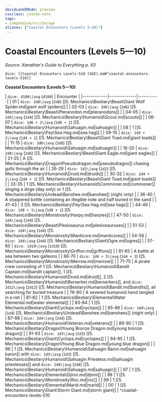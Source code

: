 ```yaml
---
obsidianUIMode: preview
cssclass: json5e-note
tags:
- compendium/src/5e/xge
aliases: ["Coastal Encounters (Levels 5—10)"]
---
```

# Coastal Encounters (Levels 5—10)
*Source: Xanathar's Guide to Everything p. 93* 

`dice: [[Coastal Encounters Levels-510 (XGE).md#^coastal-encounters-levels-510]]`

**Coastal Encounters (Levels 5—10)**

| `dice: d100\|avg` (`d100`) | Encounter |
|-------------|--------------|-----------|
| 01 | `dice: 2d8\|avg` (`2d8`) [[5. Mechanics\Bestiary\Beast\Giant Wolf Spider.md|giant wolf spiders]] |
| 02-03 | `dice: 3d6\|avg` (`3d6`) [[5. Mechanics\Bestiary\Beast\Pteranodon.md|pteranodons]] |
| 04-05 | `dice: 2d4\|avg` (`2d4`) [[5. Mechanics\Bestiary\Humanoid\Scout.md|scouts]] |
| 06-07 | `dice: 1d6 + 2\|avg` (`1d6 + 2`) [[5. Mechanics\Bestiary\Humanoid\Sahuagin.md|sahuagin]] |
| 08 | 1 [[5. Mechanics\Bestiary\Fey\Sea Hag.md|sea hag]] |
| 09-10 | `dice: 1d4 + 1\|avg` (`1d4 + 1`) [[5. Mechanics\Bestiary\Beast\Giant Toad.md|giant toads]] |
| 11-15 | `dice: 3d6\|avg` (`3d6`) [[5. Mechanics\Bestiary\Humanoid\Sahuagin.md|sahuagin]] |
| 16-20 | `dice: 2d6\|avg` (`2d6`) [[5. Mechanics\Bestiary\Beast\Giant Eagle.md|giant eagles]] |
| 21-25 | A [[5. Mechanics\Bestiary\Dragon\Pseudodragon.md|pseudodragon]] chasing gulls through the air |
| 26-29 | `dice: 1d2\|avg` (`1d2`) [[5. Mechanics\Bestiary\Humanoid\Druid.md|druids]] |
| 30-32 | `dice: 2d4 + 1\|avg` (`2d4 + 1`) [[5. Mechanics\Bestiary\Beast\Giant Toad.md|giant toads]] |
| 33-35 | 1 [[5. Mechanics\Bestiary\Humanoid\Commoner.md|commoner]] singing a dirge (day only) or 1 [[5. Mechanics\Bestiary\Undead\Banshee.md|banshee]] (night only) |
| 36-40 | A stoppered bottle containing an illegible note and half buried in the sand |
| 41-43 | 3 [[5. Mechanics\Bestiary\Fey\Sea Hag.md|sea hags]] |
| 44-46 | `dice: 1d8 + 1\|avg` (`1d8 + 1`) [[5. Mechanics\Bestiary\Monstrosity\Harpy.md|harpies]] |
| 47-50 | `dice: 1d4\|avg` (`1d4`) [[5. Mechanics\Bestiary\Beast\Plesiosaurus.md|plesiosauruses]] |
| 51-53 | `dice: 1d4\|avg` (`1d4`) [[5. Mechanics\Bestiary\Monstrosity\Manticore.md|manticores]] |
| 54-56 | `dice: 2d4\|avg` (`2d4`) [[5. Mechanics\Bestiary\Giant\Ogre.md|ogres]] |
| 57-60 | `dice: 1d10\|avg` (`1d10`) [[5. Mechanics\Bestiary\Monstrosity\Griffon.md|griffons]] |
| 61-65 | A battle at sea between two galleons |
| 66-70 | `dice: 1d4 + 3\|avg` (`1d4 + 3`) [[5. Mechanics\Bestiary\Monstrosity\Merrow.md|merrow]] |
| 71-75 | A pirate crew consisting of 1 [[5. Mechanics\Bestiary\Humanoid\Bandit Captain.md|bandit captain]], 1 [[5. Mechanics\Bestiary\Humanoid\Druid.md|druid]], 2 [[5. Mechanics\Bestiary\Humanoid\Berserker.md|berserkers]], and `dice: 2d12\|avg` (`2d12`) [[5. Mechanics\Bestiary\Humanoid\Bandit.md|bandits]], all searching for buried treasure |
| 76-80 | A severed humanoid hand tangled in a net |
| 81-82 | 1 [[5. Mechanics\Bestiary\Elemental\Water Elemental.md|water elemental]] |
| 83-84 | 1 [[5. Mechanics\Bestiary\Giant\Cyclops.md|cyclops]] |
| 85-86 | `dice: 1d4\|avg` (`1d4`) [[5. Mechanics\Bestiary\Undead\Banshee.md|banshees]] (night only) |
| 87-88 | `dice: 2d4\|avg` (`2d4`) [[5. Mechanics\Bestiary\Humanoid\Veteran.md|veterans]] |
| 89-90 | 1 [[5. Mechanics\Bestiary\Dragon\Young Bronze Dragon.md|young bronze dragon]] |
| 91-93 | `dice: 1d3\|avg` (`1d3`) [[5. Mechanics\Bestiary\Giant\Cyclops.md|cyclopes]] |
| 94-95 | 1 [[5. Mechanics\Bestiary\Dragon\Young Blue Dragon.md|young blue dragon]] |
| 96 | 1 [[5. Mechanics\Bestiary\Humanoid\Sahuagin Baron.md|sahuagin baron]] with `dice: 1d3\|avg` (`1d3`) [[5. Mechanics\Bestiary\Humanoid\Sahuagin Priestess.md|sahuagin priestesses]] and `dice: 2d8\|avg` (`2d8`) [[5. Mechanics\Bestiary\Humanoid\Sahuagin.md|sahuagin]] |
| 97 | 1 [[5. Mechanics\Bestiary\Elemental\Djinni.md|djinni]] |
| 98 | 1 [[5. Mechanics\Bestiary\Monstrosity\Roc.md|roc]] |
| 99 | 1 [[5. Mechanics\Bestiary\Elemental\Marid.md|marid]] |
| 00 | 1 [[5. Mechanics\Bestiary\Giant\Storm Giant.md|storm giant]] |
^coastal-encounters-levels-510